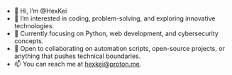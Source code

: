 - 👋 Hi, I’m @HexKei
- 👀 I’m interested in coding, problem-solving, and exploring innovative technologies.
- 🌱 Currently focusing on Python, web development, and cybersecurity concepts.
- 💞️ Open to collaborating on automation scripts, open-source projects, or anything that pushes technical boundaries.
- 📫 You can reach me at [hexkei@proton.me](mailto:hexkei@proton.me).

<!---
HexKei/HexKei is a ✨ special ✨ repository because its `README.md` (this file) appears on your GitHub profile.
You can click the Preview link to take a look at your changes.
--->
